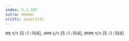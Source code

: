 ```yaml
---
index: 5.1.107
sutra: कालाद्यत्‌
vritti: anuvritti
---
```


तत् १/१  [5।1।104], अस्य  ६/१ [5।1।104],  प्राप्तम्  १/१ [5।1।104]